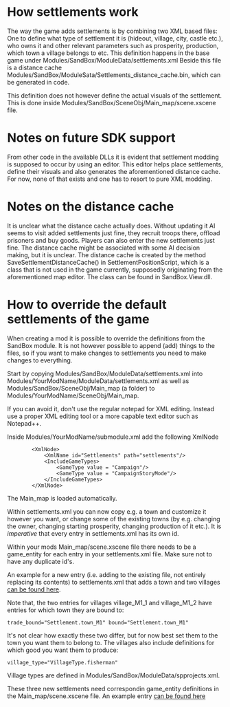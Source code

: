 # How settlements work
The way the game adds settlements is by combining two XML based files: One to define what type of settlement it is (hideout, village, city, castle etc.), who owns it and other relevant parameters such as prosperity, production, which town a village belongs to etc.
This definition happens in the base game under Modules/SandBox/ModuleData/settlements.xml
Beside this file is a distance cache Modules/SandBox/ModuleSata/Settlements_distance_cache.bin, which can be generated in code.

This definition does not however define the actual visuals of the settlement. This is done inside Modules/SandBox/SceneObj/Main_map/scene.xscene file.

# Notes on future SDK support
From other code in the available DLLs it is evident that settlement modding is supposed to occur by using an editor. This editor helps place settlements, define their visuals and also generates the aforementioned distance cache.
For now, none of that exists and one has to resort to pure XML modding.

# Notes on the distance cache
It is unclear what the distance cache actually does. Without updating it AI seems to visit added settlements just fine, they recruit troops there, offload prisoners and buy goods. Players can also enter the new settlements just fine.
The distance cache might be associated with some AI decision making, but it is unclear. The distance cache is created by the method SaveSettlementDistanceCache() in SettlementPositionScript, which is a class that is not used in the game currently, supposedly originating from the aforementioned map editor.
The class can be found in SandBox.View.dll.

# How to override the default settlements of the game
When creating a mod it is possible to override the definitions from the SandBox module. It is not however possible to append (add) things to the files, so if you want to make changes to settlements
you need to make changes to everything. 

Start by copying Modules/SandBox/ModuleData/settlements.xml into Modules/YourModName/ModuleData/settlements.xml as well as Modules/SandBox/SceneObj/Main_map (a folder) to Modules/YourModName/SceneObj/Main_map.

If you can avoid it, don't use the regular notepad for XML editing. Instead use a proper XML editing tool or a more capable text editor such as Notepad++.

Inside Modules/YourModName/submodule.xml add the following XmlNode

```
		<XmlNode>
			<XmlName id="Settlements" path="settlements"/>
			<IncludeGameTypes>
				<GameType value = "Campaign"/>
				<GameType value = "CampaignStoryMode"/>
			</IncludeGameTypes>
		</XmlNode> 	
```
The Main_map is loaded automatically.

Within settlements.xml you can now copy e.g. a town and customize it however you want, or change some of the existing towns (by e.g. changing the owner, changing starting prosperity, changing production of it etc.).
It is *imperative* that every entry in settlements.xml has its own id.

Within your mods Main_map/scene.xscene file there needs to be a game_entity for each entry in your settlements.xml file. Make sure not to have any duplicate id's.


An example for a new entry (i.e. adding to the existing file, not entirely replacing its contents) to settlements.xml that adds a town and two villages [can be found here](https://pastebin.com/BuSbQ6x2).

Note that, the two entries for villages village_M1_1 and village_M1_2 have entries for which town they are bound to:

```
trade_bound="Settlement.town_M1" bound="Settlement.town_M1"
```

It's not clear how exactly these two differ, but for now best set them to the town you want them to belong to.
The villages also include definitions for which good you want them to produce:

```
village_type="VillageType.fisherman"
```
Village types are defined in Modules/SandBox/ModuleData/spprojects.xml.

These three new settlements need correspondin game_entity definitions in the Main_map/scene.xscene file. An example entry [can be found here](https://pastebin.com/dXcKT7wf)


